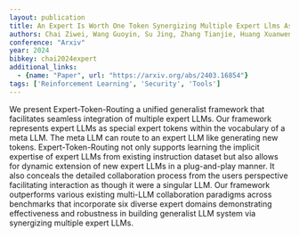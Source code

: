```yaml
---
layout: publication
title: An Expert Is Worth One Token Synergizing Multiple Expert Llms As Generalist Via Expert Token Routing
authors: Chai Ziwei, Wang Guoyin, Su Jing, Zhang Tianjie, Huang Xuanwen, Wang Xuwu, Xu Jingjing, Yuan Jianbo, Yang Hongxia, Wu Fei, Yang Yang
conference: "Arxiv"
year: 2024
bibkey: chai2024expert
additional_links:
  - {name: "Paper", url: "https://arxiv.org/abs/2403.16854"}
tags: ['Reinforcement Learning', 'Security', 'Tools']
---
```

We present Expert-Token-Routing a unified generalist framework that facilitates seamless integration of multiple expert LLMs. Our framework represents expert LLMs as special expert tokens within the vocabulary of a meta LLM. The meta LLM can route to an expert LLM like generating new tokens. Expert-Token-Routing not only supports learning the implicit expertise of expert LLMs from existing instruction dataset but also allows for dynamic extension of new expert LLMs in a plug-and-play manner. It also conceals the detailed collaboration process from the users perspective facilitating interaction as though it were a singular LLM. Our framework outperforms various existing multi-LLM collaboration paradigms across benchmarks that incorporate six diverse expert domains demonstrating effectiveness and robustness in building generalist LLM system via synergizing multiple expert LLMs.
